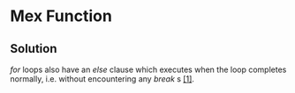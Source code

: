 # Mex Function

## Solution

_for_ loops also have an _else_ clause which executes when the loop completes normally, i.e. without encountering any _break_ s [[1]][else].

[else]:https://docs.python.org/3.3/tutorial/controlflow.html#break-and-continue-statements-and-else-clauses-on-loops
